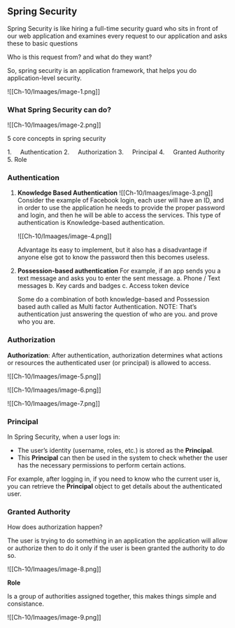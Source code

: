## Spring Security

Spring Security is like hiring a full-time security guard who sits in front of  our web application and examines every request to our application and asks these to basic questions

Who is this request from? and what do they want?

So, spring security is an application framework, that helps you do application-level security.

![[Ch-10/Imaages/image-1.png]]

### What Spring Security can do?
![[Ch-10/Imaages/image-2.png]]

5 core concepts in spring security

1.     Authentication
2.     Authorization
3.     Principal
4.     Granted Authority
5.     Role

### Authentication
1. **Knowledge Based Authentication**
   ![[Ch-10/Imaages/image-3.png]]
   Consider the example of Facebook login, each user will have an ID, and in order to use the application he needs to provide the proper password and login, and then he will be able to access the services. This type of authentication is Knowledge-based authentication.
   
   ![[Ch-10/Imaages/image-4.png]]
   
   Advantage its easy to implement, but it also has a disadvantage if anyone else got to know the password then this becomes useless.
   
2.  **Possession-based authentication**
	For example, if an app sends you a text message and asks you to enter the sent message.
		a.	Phone / Text messages
		b.	Key cards and badges
		c.	Access token device
 
	Some do a combination of both knowledge-based and Possession based auth called as Multi factor 	Authentication.
    NOTE: That’s authentication just answering the question of who are you. and prove who you are.

### Authorization
**Authorization**: After authentication, authorization determines what actions or resources the authenticated user (or principal) is allowed to access.

![[Ch-10/Imaages/image-5.png]]

![[Ch-10/Imaages/image-6.png]]

![[Ch-10/Imaages/image-7.png]]

### Principal
In Spring Security, when a user logs in:

- The user’s identity (username, roles, etc.) is stored as the **Principal**.
- This **Principal** can then be used in the system to check whether the user has the necessary permissions to perform certain actions.

For example, after logging in, if you need to know who the current user is, you can retrieve the **Principal** object to get details about the authenticated user.

### Granted Authority 

How does authorization happen?

The user is trying to do something in an application the application will allow or authorize then to do it only if the user is been granted the authority to do so.

![[Ch-10/Imaages/image-8.png]]

**Role**

Is a group of authorities assigned together, this makes things simple and consistance.

![[Ch-10/Imaages/image-9.png]]